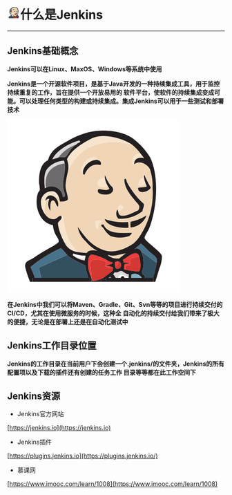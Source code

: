# <img src="../images/icon/jenkins.svg" width="30" height="30" />什么是Jenkins

---

## Jenkins基础概念

**Jenkins可以在Linux、MaxOS、Windows等系统中使用**

**Jenkins是一个开源软件项目，是基于Java开发的一种持续集成工具，用于监控持续重复的工作，旨在提供一个开放易用的
软件平台，使软件的持续集成变成可能。可以处理任何类型的构建或持续集成。集成Jenkins可以用于一些测试和部署技术**

![JenkinsConcept](../images/jenkins_content/jenkins-concept.svg)

**在Jenkins中我们可以将Maven、Gradle、Git、Svn等等的项目进行持续交付的CI/CD，尤其在使用微服务的时候，这种全
自动化的持续交付给我们带来了极大的便捷，无论是在部署上还是在自动化测试中**

## Jenkins工作目录位置

**Jenkins的工作目录在当前用户下会创建一个.jenkins/的文件夹，Jenkins的所有配置项以及下载的插件还有创建的任务工作
目录等等都在此工作空间下**

## Jenkins资源

* Jenkins官方网站

[https://jenkins.io](https://jenkins.io)

* Jenkins插件

[https://plugins.jenkins.io](https://plugins.jenkins.io/)

* 慕课网

[https://www.imooc.com/learn/1008](https://www.imooc.com/learn/1008)